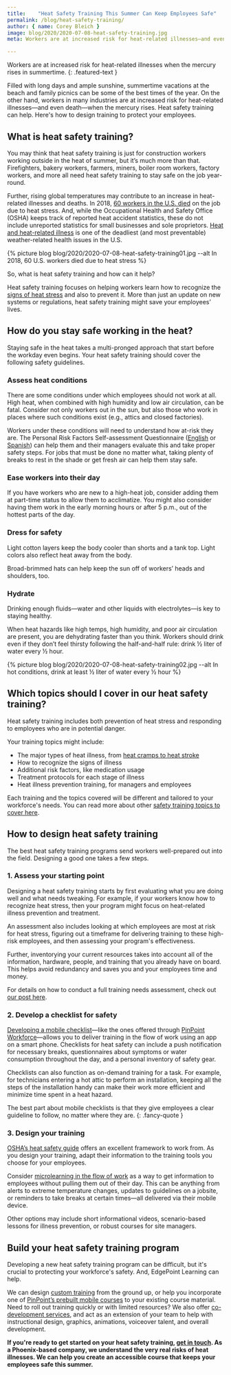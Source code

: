 ```yaml
---
title:    "Heat Safety Training This Summer Can Keep Employees Safe"
permalink: /blog/heat-safety-training/
author: { name: Corey Bleich }
image: blog/2020/2020-07-08-heat-safety-training.jpg
meta: Workers are at increased risk for heat-related illnesses—and even death—during summer. Heat safety training can help. Here's how to roll it out to your employees.

---
```



Workers are at increased risk for heat-related illnesses when the mercury rises in summertime.
{: .featured-text }

Filled with long days and ample sunshine, summertime vacations at the beach and family picnics can be some of the best times of the year. On the other hand, workers in many industries are at increased risk for heat-related illnesses—and even death—when the mercury rises. Heat safety training can help. Here's how to design training to protect your employees.  

## What is heat safety training? 

You may think that heat safety training is just for construction workers working outside in the heat of summer, but it’s much more than that. Firefighters, bakery workers, farmers, miners, boiler room workers, factory workers, and more all need heat safety training to stay safe on the job year-round. 

Further, rising global temperatures may contribute to an increase in heat-related illnesses and deaths. In 2018, [60 workers in the U.S. died](https://www.theguardian.com/us-news/2020/jan/22/heat-deaths-workers-safety-climate-crisis#:~:text=Robinson%2C%20who%20died%20in%202011,Statistics%20data%20on%20workplace%20fatalities.) on the job due to heat stress. And, while the Occupational Health and Safety Office (OSHA) keeps track of reported heat accident statistics, these do not include unreported statistics for small businesses and sole proprietors. [Heat and heat-related illness](https://www.cdc.gov/pictureofamerica/pdfs/picture_of_america_heat-related_illness.pdf) is one of the deadliest (and most preventable) weather-related health issues in the U.S.


{% picture blog blog/2020/2020-07-08-heat-safety-training01.jpg --alt In 2018, 60 U.S. workers died due to heat stress %}

So, what is heat safety training and how can it help?

Heat safety training focuses on helping workers learn how to recognize the [signs of heat stress](https://www.cdc.gov/niosh/topics/heatstress/default.html) and also to prevent it. More than just an update on new systems or regulations, heat safety training might save your employees’ lives.

## How do you stay safe working in the heat? 

Staying safe in the heat takes a multi-pronged approach that start before the workday even begins. Your heat safety training should cover the following safety guidelines. 

### Assess heat conditions

There are some conditions under which employees should not work at all. High heat, when combined with high humidity and low air circulation, can be fatal. Consider not only workers out in the sun, but also those who work in places where such conditions exist (e.g., attics and closed factories).

Workers under these conditions will need to understand how at-risk they are. The Personal Risk Factors Self-assessment Questionnaire ([English](https://deohs.washington.edu/pnash/sites/deohs.washington.edu.pnash/files/documents/Heat_Illness_RiskFactors_SelfAssessment_ENG%282013%29.pdf) or [Spanish](https://deohs.washington.edu/pnash/sites/deohs.washington.edu.pnash/files/documents/Heat_Illness_RiskFactors_SelfAssessment_SP%282013%29.pdf)) can help them and their managers evaluate this and take proper safety steps. For jobs that must be done no matter what, taking plenty of breaks to rest in the shade or get fresh air can help them stay safe.

### Ease workers into their day

If you have workers who are new to a high-heat job, consider adding them at part-time status to allow them to acclimatize. You might also consider having them work in the early morning hours or after 5 p.m., out of the hottest parts of the day.

### Dress for safety

Light cotton layers keep the body cooler than shorts and a tank top. Light colors also reflect heat away from the body. 

Broad-brimmed hats can help keep the sun off of workers’ heads and shoulders, too.

### Hydrate

Drinking enough fluids—water and other liquids with electrolytes—is key to staying healthy. 

When heat hazards like high temps, high humidity, and poor air circulation are present, you are dehydrating faster than you think. Workers should drink even if they don’t feel thirsty following the half-and-half rule: drink ½ liter of water every ½ hour.

{% picture blog blog/2020/2020-07-08-heat-safety-training02.jpg --alt In hot conditions, drink at least ½ liter of water every ½ hour %}

## Which topics should I cover in our heat safety training? 

Heat safety training includes both prevention of heat stress and responding to employees who are in potential danger. 

Your training topics might include:

* The major types of heat illness, from [heat cramps to heat stroke](https://www.cdc.gov/disasters/extremeheat/warning.html)
* How to recognize the signs of illness
* Additional risk factors, like medication usage 
* Treatment protocols for each stage of illness
* Heat illness prevention training, for managers and employees

Each training and the topics covered will be different and tailored to your workforce's needs. You can read more about other [safety training topics to cover here](/blog/employee-safety-training-topics/). 

## How to design heat safety training 

The best heat safety training programs send workers well-prepared out into the field. Designing a good one takes a few steps. 

### 1. Assess your starting point

Designing a heat safety training starts by first evaluating what you are doing well and what needs tweaking. For example, if your workers know how to recognize heat stress, then your program might focus on heat-related illness prevention and treatment.

An assessment also includes looking at which employees are most at risk for heat stress, figuring out a timeframe for delivering training to these high-risk employees, and then assessing your program's effectiveness. 

Further, inventorying your current resources takes into account all of the information, hardware, people, and training that you already have on board. This helps avoid redundancy and saves you and your employees time and money. 

For details on how to conduct a full training needs assessment, check out [our post here](/blog/training-needs-analysis/).

### 2. Develop a checklist for safety 

[Developing a mobile checklist](https://www.pinpointworkforce.com/post/feature-spotlight-checklists)—like the ones offered through [PinPoint Workforce](https://www.pinpointworkforce.com/)—allows you to deliver training in the flow of work using an app on a smart phone. Checklists for heat safety can include a push notification for necessary breaks, questionnaires about symptoms or water consumption throughout the day, and a personal inventory of safety gear. 

Checklists can also function as on-demand training for a task. For example, for technicians entering a hot attic to perform an installation, keeping all the steps of the installation handy can make their work more efficient and minimize time spent in a heat hazard.

The best part about mobile checklists is that they give employees a clear guideline to follow, no matter where they are.
{: .fancy-quote }

### 3. Design your training

[OSHA’s heat safety guide](https://www.osha.gov/SLTC/heatillness/osha_heattraining_guide_0411.pdf) offers an excellent framework to work from. As you design your training, adapt their information to the training tools you choose for your employees.

Consider [microlearning in the flow of work](https://www.pinpointworkforce.com/post/microlearing-in-the-flow-of-work) as a way to get information to employees without pulling them out of their day. This can be anything from alerts to extreme temperature changes, updates to guidelines on a jobsite, or reminders to take breaks at certain times—all delivered via their mobile device. 

Other options may include short informational videos, scenario-based lessons for illness prevention, or robust courses for site managers. 

## Build your heat safety training program 

Developing a new heat safety training program can be difficult, but it's crucial to protecting your workforce's safety. And, EdgePoint Learning can help. 

We can design [custom training](/custom-elearning-course-development/) from the ground up, or help you incorporate one of [PinPoint’s prebuilt mobile courses](https://www.pinpointworkforce.com/post/microlearing-in-the-flow-of-work) to your existing course material. Need to roll out training quickly or with limited resources? We also offer [co-development services](/co-development-services/), and act as an extension of your team to help with instructional design, graphics, animations, voiceover talent, and overall development. 

<strong>If you're ready to get started on your heat safety training, [get in touch](/contact/). As a Phoenix-based company, we understand the very real risks of heat illnesses. We can help you create an accessible course that keeps your employees safe this summer.</strong>